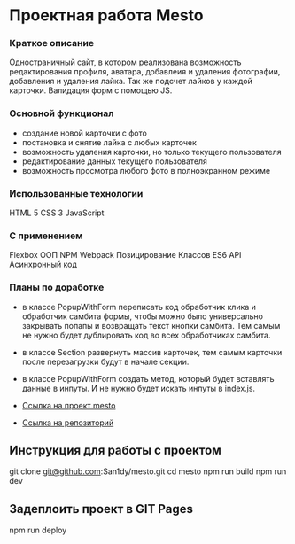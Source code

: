 # Проектная работа Mesto

### Краткое описание 
Одностраничный сайт, в котором реализована возможность редактирования профиля, аватара, добавлеия и удаления фотографии, добавления и удаления лайка. Так же подсчет лайков у каждой карточки. Валидация форм с помощью JS.

### Основной функционал
* создание новой карточки с фото
* постановка и снятие лайка с любых карточек
* возможность удаления карточки, но только текущего пользователя
* редактирование данных текущего пользователя
* возможность просмотра любого фото в полноэкранном режиме

### Использованные технологии 
HTML 5
CSS 3
JavaScript

### С применением 
Flexbox
ООП
NPM
Webpack
Позицирование
Классов
ES6
API
Асинхронный код
### Планы по доработке
* в классе PopupWithForm переписать код обработчик клика и обработчик самбита формы, чтобы можно было универсально закрывать попапы и возвращать текст кнопки самбита. Тем самым не нужно будет дублировать код во всех обработчиках самбита.
* в классе Section развернуть массив карточек, тем самым карточки после перезагрузки будут в начале секции.
* в классе PopupWithForm создать метод, который будет вставлять данные в инпуты. И не нужно будет искать инпуты в index.js.


* [Ссылка на проект mesto](https://san1dy.github.io/mesto/)
* [Ссылка на репозиторий](https://github.com/San1dy/mesto.git)


## Инструкция для работы с проектом 
git clone git@github.com:San1dy/mesto.git
cd mesto
npm run build
npm run dev

## Задеплоить проект в GIT Pages

npm run deploy